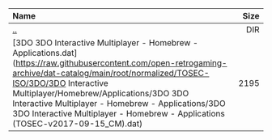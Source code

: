 |Name|Size|
|:---|---:|
|[..](../index.html)|DIR|
|[3DO 3DO Interactive Multiplayer - Homebrew - Applications.dat](https://raw.githubusercontent.com/open-retrogaming-archive/dat-catalog/main/root/normalized/TOSEC-ISO/3DO/3DO Interactive Multiplayer/Homebrew/Applications/3DO 3DO Interactive Multiplayer - Homebrew - Applications/3DO 3DO Interactive Multiplayer - Homebrew - Applications (TOSEC-v2017-09-15_CM).dat)|2195|
